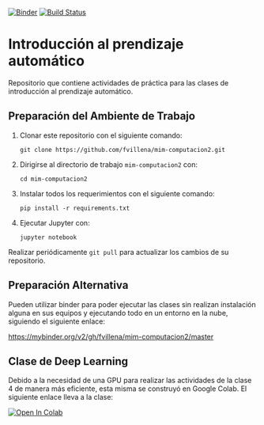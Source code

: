[![Binder](https://mybinder.org/badge_logo.svg)](https://mybinder.org/v2/gh/fvillena/mim-computacion2/main) [![Build Status](https://travis-ci.org/fvillena/mim-computacion2.svg?branch=main)](https://travis-ci.org/fvillena/mim-computacion2)

# Introducción al prendizaje automático

Repositorio que contiene actividades de práctica para las clases de introducción al prendizaje automático.

## Preparación del Ambiente de Trabajo

1. Clonar este repositorio con el siguiente comando:

      ``git clone https://github.com/fvillena/mim-computacion2.git``

2. Dirigirse al directorio de trabajo ``mim-computacion2`` con:

      ``cd mim-computacion2``

3. Instalar todos los requerimientos con el siguiente comando:

      ``pip install -r requirements.txt``
      
4. Ejecutar Jupyter con:

      ``jupyter notebook``
      
Realizar periódicamente ``git pull`` para actualizar los cambios de su repositorio.

## Preparación Alternativa

Pueden utilizar binder para poder ejecutar las clases sin realizan instalación alguna en sus equipos y ejecutando todo en un entorno en la nube, siguiendo el siguiente enlace:

https://mybinder.org/v2/gh/fvillena/mim-computacion2/master

## Clase de Deep Learning

Debido a la necesidad de una GPU para realizar las actividades de la clase 4 de manera más eficiente, esta misma se construyó en Google Colab. El siguiente enlace lleva a la clase:

[![Open In Colab](https://colab.research.google.com/assets/colab-badge.svg)](https://colab.research.google.com/github/fvillena/mim-computacion2/blob/main/4-deep-learning.ipynb)
